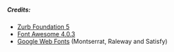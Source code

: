 ##### Credits:

* [Zurb Foundation 5](http://foundation.zurb.com/)
* [Font Awesome 4.0.3](http://fortawesome.github.io/Font-Awesome/)
* [Google Web Fonts](http://www.google.com/fonts) (Montserrat, Raleway and Satisfy)